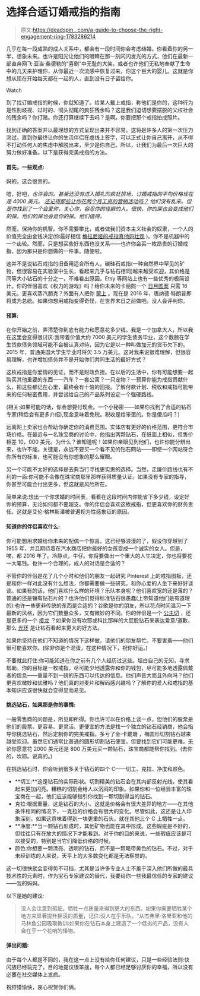 # 选择合适订婚戒指的指南

> 原文:[https://deadspin . com/a-guide-to-choose-the-right-engagement-ring-1783286214](https://deadspin.com/a-guide-to-choosing-the-right-engagement-ring-1783286214)

几乎在每一段成熟的成人关系中，都会有一段时间你会考虑结婚。你看着你的另一半，想象未来。也许是阳光让他们的眼睛在那一刻闪闪发光的方式，他们在最新一部直奔网飞·亚当·桑德勒的“喜剧”中无耻的大笑，或者也许他们无私地奉献了生命中的几天来护理你，从你最近一次流感中恢复过来，你这个巨大的婴儿。这就是你想从现在开始每天都在一起的人，直到没有日子留给你。

Watch

到了找订婚戒指的时候，你就知道了。给某人戴上戒指，称他们是你的，这种行为是性别歧视、过时的、彻头彻尾的疯狂残余吗？这是我们迫切想要摆脱的父权社会的残余吗？你打赌。你还打算继续下去吗？是啊。你要把那个戒指拍成照片。

找到正确的答案并以最理想的方式呈现出来并不容易。这将是许多人的第一次压力测试，直到你最终让你的生活伴侣在虚线上签字，可以正式让你自己离开，从不得不打动任何人的焦虑中解脱出来，至少是你自己。所以，让我们为最后一次巨大的努力做好准备。以下是获得完美戒指的方法。

#### 首先，一些观点:

妈的。这会很贵的。

嗯，好吧，*也许会的。甚至还没有进入婚礼的疯狂排场，订婚戒指的平均价格现在是 4000 美元。 [还记得那些让你花两个月工资的营销活动吗？](http://www.theatlantic.com/international/archive/2015/02/how-an-ad-campaign-invented-the-diamond-engagement-ring/385376/) 他们没有乱来。但是你找到了一个会爱你，关心你，容忍你的怪癖的人。很快，你的屎也会变成他们的屎。他们的屎也会是你的屎。他们值得。*

然而，保持你的机智。你不需要攀比，或者做我们资本主义社会的奴隶，一个人的价值完全由金钱决定(你最好相信 [梅拉尼娅的戒指真他妈壮观](http://www.bornrich.com/worlds-expensive-engagement-rings.html?view=all) )。你不是机器中的一个齿轮。然而，只是想买些好东西也没关系——也许你会买一枚昂贵的订婚戒指，因为那只是你想做的一件事。随便啦。

这并不是说钻石戒指的旧备用适合所有人。碳硅石戒指(一种自然界中罕见的矿物，但很容易在实验室中生长，看起来几乎与钻石相同)越来越受欢迎，其价格是同等大小钻石的十分之一，不难看出原因。Etsy 等网站上也有一些优秀的极简设计。你的伴侣喜欢《权力的游戏》吗？给你未来的卡丽熙一个 [日月图案](https://www.etsy.com/ca/listing/233927809/sun-and-moon-ringsun-moon-jewelrybest?ga_order=most_relevant&ga_search_type=all&ga_view_type=gallery&ga_search_query=&ref=sr_gallery_20) 只需 16 美元。更喜欢蒸汽朋克？外面有人把你 [蒙上](https://www.etsy.com/ca/listing/292758713/steampunk-engagement-ring-cool?ga_order=most_relevant&ga_search_type=all&ga_view_type=gallery&ga_search_query=steampunk%20engagement%20ring&ref=sr_gallery_4) 。现在是 2016 年，唐纳德·特朗普即将成为总统。如果你想用戒指变得奇怪，在世界末日之前做吧。没人会评判你。

#### **预算:**

在你开始之前，弄清楚你到底有能力和愿意花多少钱。我是一个加拿大人，所以我在这里会变得很讨厌:我带着价值大约 7000 美元的学生债务毕业，这个数额在学生贷款债务领域可能不会被认真对待，因为它是以一种叫做加元的货币欠下的。2015 年，普通美国大学生毕业时将欠 3.5 万美元。这对我来说很难理解，但很容易理解，也许增加债务并不是开始你们共同生活的最好方式？

这枚戒指是你爱情的见证，而不是财政负担。在以后的生活中，你有可能想要一起购买其他重要的东西——汽车？一套公寓？一只宠物？—预算你能为戒指贡献什么，把这些都记在心里，最终会有十倍的回报。了解付款计划、税收和戒指可能带来的任何秘密费用，并尝试给自己的产品系列设定一个强硬路线。

(相关:如果可能的话，你会想要付现金。一个小秘密——如果你找到了合适的钻石专家(稍后会有更多介绍),现金意味着免税。税收是给笨蛋的。你是傻瓜吗？)

远离网上卖家也会帮助你确定你的消费范围。实体店有更好的价格范围，更符合市场价格。在最近与一名珠宝商的讨论中，他指出两颗钻石，在纸面上相似，但售价相差 10，000 美元。为什么？谁知道呢！如果你亲眼见到他们，也许你能分辨出来，也许不能。关键是，永远不要买一个看不见的钻石网站——即使一个网站符合你所有的标准，也可能没有你想象的那么耀眼。

另一个可能不太好的选择是去典当行寻找更实惠的选择。当然，走廉价路线也有不利的一面:你可能不会像在珠宝商那里那样获得质量认证。如果没有专家的指导，你甚至可能会付出更多，但这就是风险所在。

简单来说:想出一个你求婚的时间表，看看在这段时间内你能省下多少钱，设定好你的预算，无论如何都不要超支。你的伴侣会喜欢这枚戒指，但更喜欢你的财务责任。这就是艾伦·格林斯潘被普遍视为性感象征的原因。

#### **知道你的伴侣喜欢什么:**

你可能想用求婚给你未来的配偶一个惊喜。这已经够浪漫的了，假设你穿越到了 1955 年，并且期待着在汽水商店把你最好的女孩变成一个诚实的女人。但是，唉，都 2016 年了。冷静点，牛仔。你将要做出一个重大的人生决定，你也将要花一大笔钱。也许一个合理的，成人的对话是合适的？

不管你的伴侣是花了几个小时和他们的朋友一起研究 Pinterest 上的戒指图板，还是和你一样对此没有什么想法，你都需要做一些研究。和你心爱的人坐下来好好谈谈。如果有的话，他们喜欢什么样的环境？乐队本身呢？他们喜欢宽的还是薄的？普通的还是镶有钻石片的？也许他们觉得标准钻石很愚蠢(上帝知道他们是有道理的):也许一些更非传统的东西是合适的？谷歌是你的朋友，所以花点时间温习一下最新的风格，因为它们数量众多，又有微妙的不同。你的伴侣是一个 [公主切](http://www.bluenile.com/ca/build-your-own-ring/review?diamondBt=8&offerId=33943&gclid=Cj0KEQjw2ua8BRDeusOkl5qth4QBEiQA8BpQcIoJeFz53O9OorjJlCQBgPAyneZAcy0pembyNZFl86YaAiox8P8HAQ&click_id=156536327) ，还是更多的一个 [接龙](http://www.peoplesjewellers.com/category/index.jsp?categoryId=4421236) ？如果你没有坎耶或科比那样的大屁股钻石来表达爱意/道歉，那么 [光环](http://www.bluenile.com/ca/about-engagement-ring-collections) 是让钻石看起来更大的好方法。

如果你坚持在他们不知道的情况下这样做，请他们的朋友帮忙。不要害羞——他们很可能喜欢你。(除非你是个混蛋，在这种情况下，祝你好运。)

不要就此打住:你可能知道在你之前有几个人经历过这些。坦白自己的无知，寻求帮助。你的目标是一枚戒指，尽可能少地透露你和你的钱包，尽可能多地透露佩戴者的信息——重量不到一磅的东西可以传达的信息。他们声音大而且外向吗？他们更喜欢微妙和优雅吗？他们真的对麦片和解码感兴趣吗？了解你的爱人和戒指的基本知识应该很快就会变得显而易见。

#### **挑选钻石，如果那是你的事情:**

一般零售商的问题是，所见即所得。你也许可以在价格上谈一点，但他们的股票是他们的股票。更容易、更灵活、更便宜的方法是找一个独立的钻石经销商，他会指导你挑选钻石，然后定制你的完美戒指。多亏了金·卡戴珊 ，椭圆形切割钻石越来越受欢迎。虽然它们通常比普通的圆形切割钻石便宜，但要找到它们可能更难。无论你愿意花 2000 美元还是 800 万美元买一颗钻石，珠宝商都能帮你找到。(去你的，坎耶。说真的。)

在挑选钻石时，你会听到很多关于钻石的四个 C——切工、克拉、净度和颜色。

*   **切工:**这是钻石的实际形状。切割精美的钻石会在其内部反射光线，使其看起来更加闪亮。糟糕的切割会给人以沉闷的印象。如果你和一位经验丰富的珠宝商在一起，他们应该能够指引你找到一颗切割得当的钻石。
*   克拉:根据重量，这是钻石的大小。这就是价格会有很大差异的地方——在其他条件相同的情况下，一克拉的价格会有很大的变化。尽管如此，这还是让人印象深刻。如果这意味着得到一块更重的石头，就在其他三个 C 上牺牲一点。
*   **净度:**当一颗钻石形成时，其他矿物也能在其中形成。这些瑕疵是不好的，但往往只有在放大的情况下才能看到。对于你的目的来说，一些瑕疵应该是可以接受的，特别是当它们降低价格的时候。
*   颜色:你想要一颗漂亮、透明的钻石，而不是一颗略带黄色的钻石。不过，对于未经训练的人来说，天平上的大多数变化都是无法察觉的。

这一切很快就会变得势不可挡，尤其是当许多专业人士不羞于深入他们所做的最具技术性的元素时。作为宝石专家建议的替代，我要给你一些我最信任的专家的建议——我的妈妈。

以下是她的建议:

> 没人会注意到瑕疵。牺牲一点质量来得到更大的东西。如果你需要牺牲某个地方来显著提升摇滚的质量，记住:没人在乎乐队。“从杰弗里·洛里亚和他的马林鱼公园吸取教训:如果你在钻石本身上建造了一个低劣的产品，没有人会在乎一个花哨的怪物。

#### **弹出问题:**

由于每个人都是不同的，我在这一点上没有给你任何建议，只是一些经验法则:快闪族已经玩完了，目的地提议很笨拙，每个人都已经足够讨厌你的幸福，所以没有必要在社交媒体上发疯。

祝狩猎愉快，衷心祝贺你们俩。